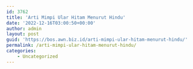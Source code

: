 ```yaml
---
id: 3762
title: 'Arti Mimpi Ular Hitam Menurut Hindu'
date: '2022-12-16T03:00:50+00:00'
author: admin
layout: post
guid: 'https://bos.awn.biz.id/arti-mimpi-ular-hitam-menurut-hindu/'
permalink: /arti-mimpi-ular-hitam-menurut-hindu/
categories:
    - Uncategorized
---
```


